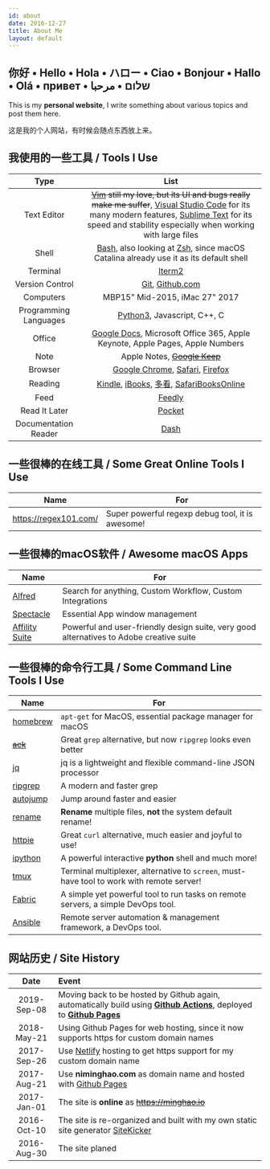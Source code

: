 ```yaml
---
id: about
date: 2016-12-27
title: About Me
layout: default
---
```


你好 • Hello • Hola • ハロー • Ciao • Bonjour • Hallo • Olá • привет • שלום • مرحبا
--------------------------------------------------------------------------------
This is my **personal website**, I write something about various topics and post them here.

这是我的个人网站，有时候会随点东西放上来。

我使用的一些工具 / Tools I Use
--------------------------------------------------------------------------------
Type | List
:---:|:---:
Text Editor | ~~[Vim](http://www.vim.org/) still my love, but its UI and bugs really make me suffer~~, [Visual Studio Code](http://code.visualstudio.com/) for its many modern features, [Sublime Text](https://www.sublimetext.com/) for its speed and stability especially when working with large files
Shell | [Bash](https://www.gnu.org/software/bash/), also looking at [Zsh](https://www.zsh.org/), since macOS Catalina already use it as its default shell
Terminal | [Iterm2](https://www.iterm2.com/index.html)
Version Control | [Git](https://git-scm.com/), [Github.com](https://github.com/)
Computers | MBP15" Mid-2015, iMac 27" 2017
Programming Languages | [Python3](https://www.python.org/), Javascript, C++, C
Office | [Google Docs](https://www.google.com/docs/about/), Microsoft Office 365, Apple Keynote, Apple Pages, Apple Numbers
Note | Apple Notes, ~~[Google Keep](https://keep.google.com/)~~
Browser | [Google Chrome](https://www.google.com/chrome/), [Safari](https://www.apple.com/safari/), [Firefox](https://www.mozilla.org/en-US/firefox/)
Reading | [Kindle](https://kindle.amazon.com/), [iBooks](http://www.apple.com/ibooks/), [多看](http://www.duokan.com/), [SafariBooksOnline](https://www.safaribooksonline.com/)
Feed | [Feedly](http://feedly.com/)
Read It Later | [Pocket](https://getpocket.com/)
Documentation Reader | [Dash](https://kapeli.com/dash)

一些很棒的在线工具 / Some Great Online Tools I Use
--------------------------------------------------------------------------------
Name | For
---|---
https://regex101.com/ | Super powerful regexp debug tool, it is awesome!

一些很棒的macOS软件 / Awesome macOS Apps
--------------------------------------------------------------------------------
Name | For
---|---
[Alfred](https://www.alfredapp.com/) | Search for anything, Custom Workflow, Custom Integrations
[Spectacle](https://www.spectacleapp.com/) | Essential App window management
[Affility Suite](https://affinity.serif.com/en-us/) | Powerful and user-friendly design suite, very good alternatives to Adobe creative suite

一些很棒的命令行工具 / Some Command Line Tools I Use
--------------------------------------------------------------------------------
Name | For
---|---
[homebrew](https://brew.sh/) | `apt-get` for MacOS, essential package manager for macOS
~~[ack](http://beyondgrep.com/ "a grep alternative")~~ | Great `grep` alternative, but now `ripgrep` looks even better
[jq](https://stedolan.github.io/jq/) | jq is a lightweight and flexible command-line JSON processor
[ripgrep](https://github.com/BurntSushi/ripgrep) | A modern and faster grep
[autojump](https://github.com/wting/autojump) | Jump around faster and easier
[rename](https://github.com/ap/rename) | **Rename** multiple files, **not** the system default rename!
[httpie](https://httpie.org/) | Great `curl` alternative, much easier and joyful to use!
[ipython](https://ipython.org/) | A powerful interactive **python** shell and much more!
[tmux](https://tmux.github.io/) | Terminal multiplexer, alternative to `screen`, must-have tool to work with remote server!
[Fabric](http://www.fabfile.org/) | A simple yet powerful tool to run tasks on remote servers, a simple DevOps tool.
[Ansible](https://www.ansible.com/) | Remote server automation & management framework, a DevOps tool.

网站历史 / Site History
--------------------------------------------------------------------------------
Date | Event
:---:|:----
2019-Sep-08 | Moving back to be hosted by Github again, automatically build using [**Github Actions**](https://github.com/features/actions), deployed to [**Github Pages**](https://pages.github.com/)
2018-May-21 | Using Github Pages for web hosting, since it now supports https for custom domain names
2017-Sep-26 | Use [Netlify](https://www.netlify.com/) hosting to get https support for my custom domain name
2017-Aug-21 | Use **niminghao.com** as domain name and hosted with [Github Pages](https://pages.github.com/)
2017-Jan-01 | The site is **online** as ~~https://minghao.io~~
2016-Oct-10 | The site is re-organized and built with my own static site generator [SiteKicker](https://github.com/nmhnmh/sitekicker)
2016-Aug-30 | The site planed
